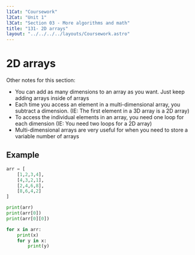 ```yaml
---
l1Cat: "Coursework"
l2Cat: "Unit 1"
l3Cat: "Section 03 - More algorithms and math"
title: "131- 2D arrays"
layout: "../../../../layouts/Coursework.astro"
---
```


# 2D arrays
Other notes for this section:
- You can add as many dimensions to an array as you want. Just keep adding arrays inside of arrays
- Each time you access an element in a multi-dimensional array, you subtract a dimension. (IE: The first element in a 3D array is a 2D array)
- To access the individual elements in an array, you need one loop for each dimension (IE: You need two loops for a 2D array)
- Multi-dimensional arrays are very useful for when you need to store a variable number of arrays

## Example
```python
arr = [
    [1,2,3,4],
    [4,3,2,1],
    [2,4,6,8],
    [8,6,4,2]
]

print(arr)
print(arr[0])
print(arr[0][0])

for x in arr:
    print(x)
    for y in x:
        print(y)
```